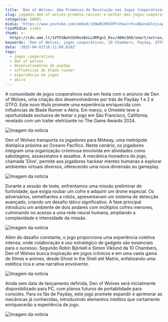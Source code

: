 ```yaml
---
title: 'Den of Wolves: Uma Promessa de Revolução nos Jogos Cooperativos'
slug: jogamos-den-of-wolves-promete-reviver-o-melhor-dos-jogos-cooperativos
categoria: GAMES
midia: 'https://www.youtube.com/embed/iO9wBSXNIkM?showinfo=0&enablejsapi=1'
tipoMidia: video
thumb: >-
  https://cdn.ome.lt/1VTh5BwhtbX0osBzLLURPgn1_Rs=/480x360/smart/extras/conteudos/imagem_2025-04-01_115859586.png
keywords: 'Den of Wolves, jogos cooperativos, 10 Chambers, Payday, GTFO, jogo distópico'
data: '2025-04-01T16:11:09.818Z'
tags:
  - jogos cooperativos
  - den of wolves
  - desenvolvedores de payday
  - influências de blade runner
  - experiência em jogos
  - akira
---
```


A comunidade de jogos cooperativos está em festa com o anúncio de Den of Wolves, uma criação dos desenvolvedores por trás de Payday 1 e 2 e GTFO. Este novo título promete uma experiência enriquecida com influências de Blade Runner e Akira. Em março, o Omelete teve a oportunidade exclusiva de testar o jogo em São Francisco, Califórnia, revelado com um trailer eletrizante no The Game Awards 2024.

![Imagem da notícia](https://cdn.ome.lt/GnxyvqkSw9RV6ggtwoGNCpCafQU=/fit-in/837x500/smart/uploads/conteudo/fotos/imagem_2025-04-01_115951230.png)

Den of Wolves transporta os jogadores para Midway, uma metrópole distópica próxima ao Oceano Pacífico. Neste cenário, os jogadores integram uma organização criminosa envolvida em atividades como sabotagens, assassinatos e assaltos. A mecânica inovadora do jogo, chamada 'Dive', permite aos jogadores hackear mentes humanas e explorar ambientes virtuais diversos, oferecendo uma nova dimensão ao gameplay.

![Imagem da notícia](https://cdn.ome.lt/bM_n5zeQ6Vwl50rnYtSlreyCoT4=/fit-in/837x500/smart/uploads/conteudo/fotos/imagem_2025-04-01_120050918.png)

Durante a sessão de teste, enfrentamos uma missão preliminar de furtividade, que exigia roubar um cofre e adquirir um drone especial. Os adversários, semelhantes a robôs, apresentavam um sistema de detecção avançado, criando um desafio tático significativo. A fase principal introduziu um ambiente de dois andares com múltiplos cofres menores, culminando no acesso a uma rede neural humana, ampliando a complexidade e intensidade da missão.

![Imagem da notícia](https://cdn.ome.lt/2hEi1xO4tktXcQJqXFeTubC8vd8=/fit-in/837x500/smart/uploads/conteudo/fotos/imagem_2025-04-01_120147259.png)

Além do desafio constante, o jogo proporciona uma experiência coletiva intensa, onde colaboração e uso estratégico de gadgets são essenciais para o sucesso. Segundo Robin Björkell e Simon Viklund da 10 Chambers, Den of Wolves busca inspiração em jogos icônicos e em uma vasta gama de filmes e animes, desde Ghost in the Shell até Matrix, enfatizando uma estética rica e uma narrativa envolvente.

![Imagem da notícia](https://cdn.ome.lt/k6qYSZrjfB9gSBUQG7YjAFKUt9Q=/fit-in/837x500/smart/uploads/conteudo/fotos/imagem_2025-04-01_120233669.png)

Ainda sem data de lançamento definida, Den of Wolves será inicialmente disponibilizado para PC, com planos futuros de portabilidade para consoles. Para os fãs de Payday, este jogo promete expandir e aprimorar as mecânicas já conhecidas, introduzindo elementos inéditos que certamente enriquecerão a experiência de jogo.

![Imagem da notícia](https://cdn.ome.lt/LU-slAAqAO_er24DhJjWefayMQs=/fit-in/837x500/smart/uploads/conteudo/fotos/imagem_2025-04-01_120304577.png)
